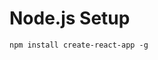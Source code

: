 # Node.js Setup

```npm install create-react-app -g```



<!--stackedit_data:
eyJoaXN0b3J5IjpbLTE1NDQ3ODgyMTEsMTQ1OTEyNDUyMF19
-->